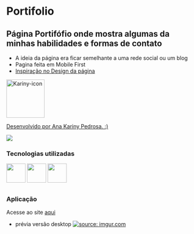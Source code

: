 # Portifolio
 ## Página Portifófio onde mostra algumas da minhas habilidades e formas de contato 
 
 - A ideia da página era ficar semelhante a uma rede social ou um blog 
 - Pagina feita em Mobile First
 - <a href="https://webflow.com/templates/html/denali-blog-website-template">Inspiração no Design da página</a>
 
 <div>
  <a href="https://picasion.com/"><img src="https://i.picasion.com/pic92/f33ba24a235a4eed8b20aacd18130b5a.gif" width="100" height="100" border="0" alt="Kariny-icon" />
 </div>
<p>Desenvolvido por Ana Kariny Pedrosa. :) </p>
<a href="https://www.linkedin.com/in/anakariny/" target="_blank"><img src="https://img.shields.io/badge/-LinkedIn-%230077B5?style=for-the-badge&logo=linkedin&logoColor=white" target="_blank"></a> 
 
 ### Tecnologias utilizadas 
 <div>
  <img src="https://cdn.jsdelivr.net/gh/devicons/devicon/icons/html5/html5-original.svg" width="50" height="50" />
  <img src="https://cdn.jsdelivr.net/gh/devicons/devicon/icons/css3/css3-original.svg" width="50" height="50"/>
  <img src="https://cdn.jsdelivr.net/gh/devicons/devicon/icons/javascript/javascript-original.svg" width="50" height="50"/>
 </div>

##

### Aplicação 
Acesse ao site <a href="https://akariny.github.io/Portifolio-Kariny/">aqui</a>

- prévia versão desktop 
<a href="https://imgur.com/sYaXXq6"><img src="https://i.imgur.com/sYaXXq6.png" title="source: imgur.com" /></a>
